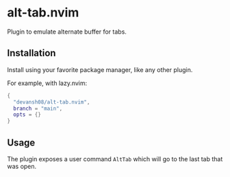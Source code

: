 # alt-tab.nvim

Plugin to emulate alternate buffer for tabs.

## Installation

Install using your favorite package manager, like any other plugin.

For example, with lazy.nvim:
```lua
{
  "devansh08/alt-tab.nvim",
  branch = "main",
  opts = {}
}
```

## Usage

The plugin exposes a user command `AltTab` which will go to the last tab that was open.
